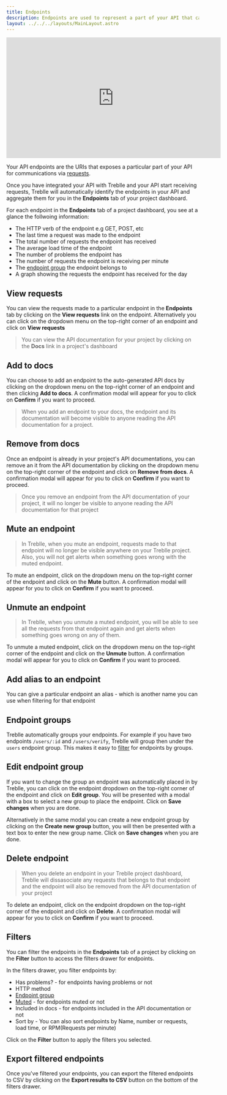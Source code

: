 ```yaml
---
title: Endpoints
description: Endpoints are used to represent a part of your API that can be accessed
layout: ../../../layouts/MainLayout.astro
---
```


<iframe width="560" height="315" src="https://www.youtube.com/embed/Iu9FNsDC-vY" title="YouTube video player" frameborder="0" allow="accelerometer; autoplay; clipboard-write; encrypted-media; gyroscope; picture-in-picture; web-share" allowfullscreen></iframe>

Your API endpoints are the URIs that exposes a particular part of your API for communications via [requests](/en/dashboard/requests).

Once you have integrated your API with Treblle and your API start receiving requests, Treblle will automatically identify the endpoints in your API and aggregate them for you in the **Endpoints** tab of your project dashboard.

For each endpoint in the **Endpoints** tab of a project dashboard, you see at a glance the follwoing information:

* The HTTP verb of the endpoint e.g GET, POST, etc
* The last time a request was made to the endpoint
* The total number of requests the endpoint has received
* The average load time of the endpoint
* The number of problems the endpoint has
* The number of requests the endpoint is receiving per minute
* The [endpoint group](/en/dasboard/endpoints#endpoint-groups) the endpoint belongs to
* A graph showing the requests the endpoint has received for the day

## View requests
You can view the requests made to a particular endpoint in the **Endpoints** tab by clicking on the **View requests** link on the endpoint. Alternatively you can click on the dropdown menu on the top-right corner of an endpoint and click on **View requests**

> You can view the API documentation for your project by clicking on the **Docs** link in a project's dashboard

## Add to docs
You can choose to add an endpoint to the auto-generated API docs by clicking on the dropdown menu on the top-right corner of an endpoint and then clicking **Add to docs**. A confirmation modal will appear for you to click on **Confirm** if you want to proceed.

> When you add an endpoint to your docs, the endpoint and its documentation will become visible to anyone reading the API documentation for a project.

## Remove from docs
Once an endpoint is already in your project's API documentations, you can remove an it from the API documentation by clicking on the dropdown menu on the top-right corner of the endpoint and click on **Remove from docs**. A confirmation modal will appear for you to click on **Confirm** if you want to proceed.

> Once you remove an endpoint from the API documentation of your project, it will no longer be visible to anyone reading the API documentation for that project

## Mute an endpoint

> In Treblle, when you mute an endpoint, requests made to that endpoint will no longer be visible anywhere on your Treblle project. Also, you will not get alerts when something goes wrong with the muted endpoint.

To mute an endpoint, click on the dropdown menu on the top-right corner of the endpoint and click on the **Mute** button. A confirmation modal will appear for you to click on **Confirm** if you want to proceed.

## Unmute an endpoint

> In Treblle, when you unmute a muted endpoint, you will be able to see all the requests from that endpoint again and get alerts when something goes wrong on any of them.

To unmute a muted endpoint, click on the dropdown menu on the top-right corner of the endpoint and click on the **Unmute** button. A confirmation modal will appear for you to click on **Confirm** if you want to proceed.


## Add alias to an endpoint
You can give a particular endpoint an alias - which is another name you can use when filtering for that endpoint

## Endpoint groups
Treblle automatically groups your endpoints. For example if you have two endpoints `/users/:id` and `/users/verify`, Treblle will group then under the `users` endpoint group. This makes it easy to [filter](/en/dashboard/endpoints#filters) for endpoints by groups.

## Edit endpoint group

If you want to change the group an endpoint was automatically placed in by Treblle, you can click on the endpoint dropdown on the top-right corner of the endpoint and click on **Edit group**. You will be presented with a modal with a box to select a new group to place the endpoint. Click on **Save changes** when you are done.

Alternatively in the same modal you can create a new endpoint group by clicking on the **Create new group** button, you will then be presented with a text box to enter the new group name. Click on **Save changes** when you are done.

## Delete endpoint
> When you delete an endpoint in your Treblle project dashboard, Treblle will dissasociate any requests that belongs to that endpoint and the endpoint will also be removed from the API documentation of your project

To delete an endpoint, click on the endpoint dropdown on the top-right corner of the endpoint and click on **Delete**. A confirmation modal will appear for you to click on **Confirm** if you want to proceed.

## Filters
You can filter the endpoints in the **Endpoints** tab of a project by clicking on the **Filter** button to access the filters drawer for endpoints.

In the filters drawer, you filter endpoints by:

* Has problems? - for endpoints having problems or not
* HTTP method
* [Endpoint group](/en/dashboard/endpoints#endpoint-groups)
* [Muted](/en/dashboard/endpoints#mute-an-endpoint) - for endpoints muted or not
* Included in docs - for endpoints included in the API documentation or not
* Sort by - You can also sort endpoints by Name, number or requests, load time, or RPM(Requests per minute)

Click on the **Filter** button to apply the filters you selected.

## Export filtered endpoints
Once you've filtered your endpoints, you can export the filtered endpoints to CSV by clicking on the **Export results to CSV** button on the bottom of the filters drawer.
